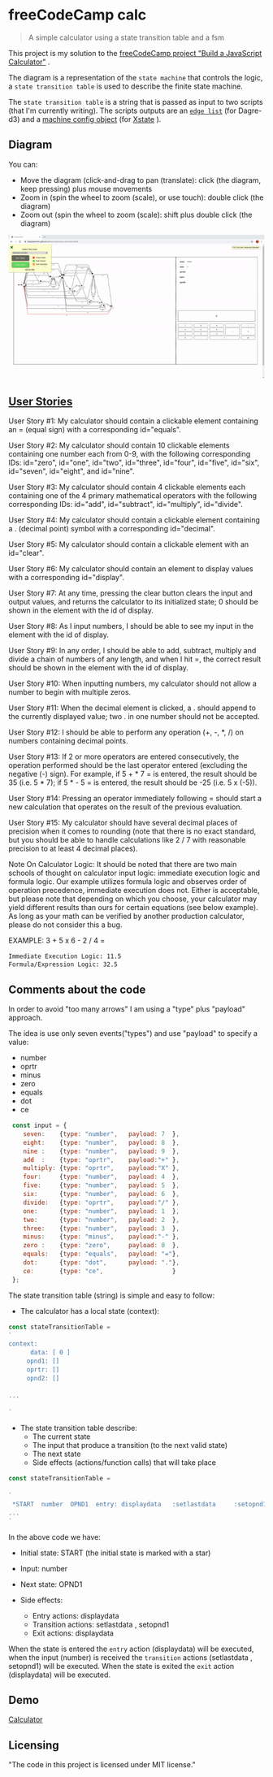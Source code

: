 # freeCodeCamp calc 
>  A simple calculator using a state transition table and a fsm 

This project is my solution to the [freeCodeCamp project "Build a JavaScript Calculator"](https://www.freecodecamp.org/learn/front-end-libraries/front-end-libraries-projects/build-a-javascript-calculator) .

The diagram is a representation of the `state machine` that controls the logic, a `state transition table` is used to describe the finite state machine.

The `state transition table`  is a string that is passed as input to two scripts (that I'm currently writing). The scripts  outputs are  an   [`edge list`](https://en.wikipedia.org/wiki/Edge_list) (for Dagre-d3) and  a [machine config object](https://xstate.js.org/docs/guides/machines.html#configuration) (for [Xstate](https://xstate.js.org/docs) ). 


## Diagram

You can: 
* Move the diagram (click-and-drag to pan (translate): click (the diagram, keep pressing) plus  mouse  movements
* Zoom in (spin the wheel to zoom (scale), or use touch): double click (the diagram)
* Zoom out (spin the wheel to zoom (scale): shift plus double click (the diagram)

![Finite state machine graph, calculator ](img/fcc-calc-v2-bootstrap-graph.gif)


## [User Stories](https://www.freecodecamp.org/learn/front-end-libraries/front-end-libraries-projects/build-a-javascript-calculator)

User Story #1: My calculator should contain a clickable element containing an = (equal sign) with a corresponding id="equals".

User Story #2: My calculator should contain 10 clickable elements containing one number each from 0-9, with the following corresponding IDs: id="zero", id="one", id="two", id="three", id="four", id="five", id="six", id="seven", id="eight", and id="nine".

User Story #3: My calculator should contain 4 clickable elements each containing one of the 4 primary mathematical operators with the following corresponding IDs: id="add", id="subtract", id="multiply", id="divide".

User Story #4: My calculator should contain a clickable element containing a . (decimal point) symbol with a corresponding id="decimal".

User Story #5: My calculator should contain a clickable element with an id="clear".

User Story #6: My calculator should contain an element to display values with a corresponding id="display".

User Story #7: At any time, pressing the clear button clears the input and output values, and returns the calculator to its initialized state; 0 should be shown in the element with the id of display.

User Story #8: As I input numbers, I should be able to see my input in the element with the id of display.

User Story #9: In any order, I should be able to add, subtract, multiply and divide a chain of numbers of any length, and when I hit =, the correct result should be shown in the element with the id of display.

User Story #10: When inputting numbers, my calculator should not allow a number to begin with multiple zeros.

User Story #11: When the decimal element is clicked, a . should append to the currently displayed value; two . in one number should not be accepted.

User Story #12: I should be able to perform any operation (+, -, *, /) on numbers containing decimal points.

User Story #13: If 2 or more operators are entered consecutively, the operation performed should be the last operator entered (excluding the negative (-) sign). For example, if 5 + * 7 = is entered, the result should be 35 (i.e. 5 * 7); if 5 * - 5 = is entered, the result should be -25 (i.e. 5 x (-5)).

User Story #14: Pressing an operator immediately following = should start a new calculation that operates on the result of the previous evaluation.

User Story #15: My calculator should have several decimal places of precision when it comes to rounding (note that there is no exact standard, but you should be able to handle calculations like 2 / 7 with reasonable precision to at least 4 decimal places).

Note On Calculator Logic: It should be noted that there are two main schools of thought on calculator input logic: immediate execution logic and formula logic. Our example utilizes formula logic and observes order of operation precedence, immediate execution does not. Either is acceptable, but please note that depending on which you choose, your calculator may yield different results than ours for certain equations (see below example). As long as your math can be verified by another production calculator, please do not consider this a bug.

EXAMPLE: 3 + 5 x 6 - 2 / 4 =

    Immediate Execution Logic: 11.5
    Formula/Expression Logic: 32.5


## Comments about the code

In order to avoid "too many arrows" I am using a "type" plus "payload" approach. 

The idea is  use only seven events("types") and use "payload" to specify a value:

- number
- oprtr 
- minus
- zero
- equals
- dot
- ce


``` javascript
 const input = {
    seven:    {type: "number",   payload: 7  },
    eight:    {type: "number",   payload: 8  },
    nine :    {type: "number",   payload: 9  },
    add  :    {type: "oprtr",    payload:"+" },
    multiply: {type: "oprtr",    payload:"X" },
    four:     {type: "number",   payload: 4  },
    five:     {type: "number",   payload: 5  },
    six:      {type: "number",   payload: 6  },
    divide:   {type: "oprtr",    payload:"/" },
    one:      {type: "number",   payload: 1  },
    two:      {type: "number",   payload: 2  },
    three:    {type: "number",   payload: 3  },
    minus:    {type: "minus",    payload:"-" },
    zero :    {type: "zero",     payload: 0  },
    equals:   {type: "equals",   payload: "="},
    dot:      {type: "dot",      payload: "."},
    ce:       {type: "ce",                   }
 };
```

The state transition table (string)  is simple and easy to follow: 
   
   
- The calculator has a local state (context): 

``` javascript
const stateTransitionTable =
`
context:
      data: [ 0 ]
     opnd1: []
     oprtr: []
     opnd2: []

...

`
```

- The state transition table describe:
   - The current state 
   - The input that produce a transition (to the next valid state) 
   - The next state 
   - Side effects (actions/function calls) that will take place


``` javascript
const stateTransitionTable =

`
 *START  number  OPND1  entry: displaydata   :setlastdata     :setopnd1  exit: displaydata
... 
`
```

In the above code we have: 

- Initial state:  START (the initial state is marked with a star)

- Input: number

- Next state: OPND1

- Side effects:
 
  - Entry actions:        displaydata
  - Transition actions:   setlastdata , setopnd1 
  - Exit actions:         displaydata


When the state is entered the `entry` action (displaydata) will be executed, when the input (number) is received the `transition` actions (setlastdata , setopnd1) will be executed. When the state is exited the `exit` action (displaydata) will be executed.




## Demo

[Calculator](https://diegoperezm.github.io/freecodecamp-calc/index.html)

## Licensing

"The code in this project is licensed under MIT license."
